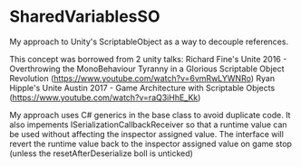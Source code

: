 # SharedVariablesSO
My approach to Unity's ScriptableObject as a way to decouple references.

This concept was borrowed from 2 unity talks:
Richard Fine's Unite 2016 - Overthrowing the MonoBehaviour Tyranny in a Glorious Scriptable Object Revolution
(https://www.youtube.com/watch?v=6vmRwLYWNRo)
Ryan Hipple's Unite Austin 2017 - Game Architecture with Scriptable Objects 
(https://www.youtube.com/watch?v=raQ3iHhE_Kk)

My approach uses C# generics in the base class to avoid duplicate code. It also impements ISerializationCallbackReceiver so that a runtime value can be used without affecting the inspector assigned value. The interface will revert the runtime value back to the inspector assigned value on game stop (unless the resetAfterDeserialize boll is unticked)
